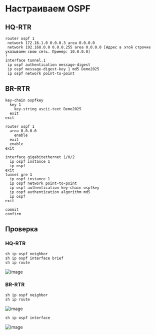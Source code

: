 # Настраиваем OSPF

## HQ-RTR

```
router ospf 1
 network 172.16.1.0 0.0.0.3 area 0.0.0.0
 network 192.168.0.0 0.0.0.255 area 0.0.0.0 [Адрес в этой строчке указываем свою сеть. Пример: 10.0.0.0]
!
interface tunnel.1
 ip ospf authentication message-digest
 ip ospf message-digest-key 1 md5 Demo2025
 ip ospf network point-to-point
```

## BR-RTR

```
key-chain ospfkey
  key 1
    key-string ascii-text Demo2025
  exit
exit

router ospf 1
  area 0.0.0.0
    enable
  exit
  enable
exit

interface gigabitethernet 1/0/2
  ip ospf instance 1
  ip ospf
exit
tunnel gre 1
  ip ospf instance 1
  ip ospf network point-to-point
  ip ospf authentication key-chain ospfkey
  ip ospf authentication algorithm md5
  ip ospf
exit

commit
confirm
```

## Проверка

### HQ-RTR

```
sh ip ospf neighbor 
sh ip ospf interface brief
sh ip route
```

![image](https://github.com/user-attachments/assets/3bf39e81-8655-4150-a99e-cdb261053977)


### BR-RTR

```
sh ip ospf neighbor
sh ip route
```

![image](https://github.com/user-attachments/assets/fbc156ad-a3fd-4a63-95d5-65723795bd95)


```
sh ip ospf interface
```

![image](https://github.com/user-attachments/assets/c4be0f6c-a961-4f0c-acfc-9de5eb17e5f7)

